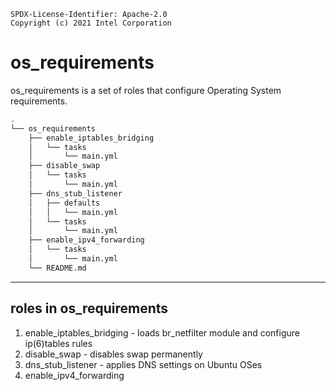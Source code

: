 ```text
SPDX-License-Identifier: Apache-2.0
Copyright (c) 2021 Intel Corporation
```

# os_requirements

os_requirements is a set of roles that configure Operating System requirements.

```bash
.
└── os_requirements
    ├── enable_iptables_bridging
    │   └── tasks
    │       └── main.yml
    ├── disable_swap
    │   └── tasks
    │       └── main.yml
    ├── dns_stub_listener
    │   ├── defaults
    │   │   └── main.yml
    │   └── tasks
    │       └── main.yml
    ├── enable_ipv4_forwarding
    │   └── tasks
    │       └── main.yml
    └── README.md
```

---

## roles in os_requirements

1. enable_iptables_bridging - loads br_netfilter module and configure ip(6)tables rules
2. disable_swap - disables swap permanently
3. dns_stub_listener - applies DNS settings on Ubuntu OSes
4. enable_ipv4_forwarding